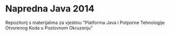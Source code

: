 Napredna Java 2014
==================

Repozitorij s materijalima za vjestinu "Platforma Java i Potporne Tehnologije Otvorenog Koda u Poslovnom Okruzenju"

